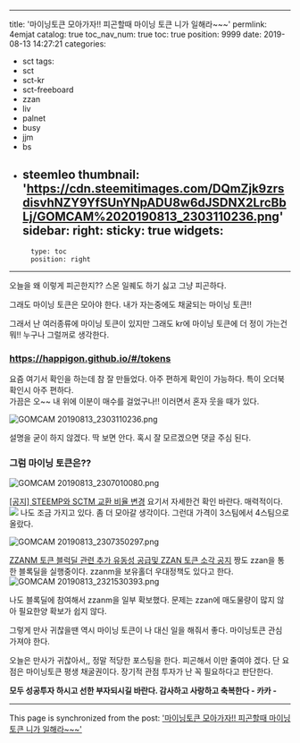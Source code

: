 
---
title: '마이닝토큰  모아가자!!  피곤할때 마이닝 토큰 니가 일해라~~~'
permlink: 4emjat
catalog: true
toc_nav_num: true
toc: true
position: 9999
date: 2019-08-13 14:27:21
categories:
- sct
tags:
- sct
- sct-kr
- sct-freeboard
- zzan
- liv
- palnet
- busy
- jjm
- bs
- steemleo
thumbnail: 'https://cdn.steemitimages.com/DQmZjk9zrsdisvhNZY9YfSUnYNpADU8w6dJSDNX2LrcBbLj/GOMCAM%2020190813_2303110236.png'
sidebar:
    right:
        sticky: true
widgets:
    -
        type: toc
        position: right
---


오늘을 왜 이렇게 피곤한지??
스몬 일퀘도 하기 싫고 그냥 피곤하다.

그래도 마이닝 토큰은 모아야 한다.
내가 자는중에도 채굴되는 마이닝 토큰!!

그래서 난 여러종류에 마이닝 토큰이 있지만 
그래도 kr에  마이닝 토큰에 더 정이 가는건 뭐!! 누구나 그럴꺼로 생각한다.

### https://happigon.github.io/#/tokens
요즘 여기서 확인을 하는데 참 잘 만들었다. 
아주 편하게 확인이 가능하다. 
특이 오더북확인시 아주 편하다.  
가끔은 오~~ 내 위에 이분이 매수를 걸었구나!! 
이러면서 혼자 웃을 때가 있다.

![GOMCAM 20190813_2303110236.png](https://cdn.steemitimages.com/DQmZjk9zrsdisvhNZY9YfSUnYNpADU8w6dJSDNX2LrcBbLj/GOMCAM%2020190813_2303110236.png)

설명을 굳이 하지 않겠다.  딱 보면 안다. 
혹시 잘 모르겠으면 댓글 주심 된다. 

### 그럼 마이닝 토큰은??
![GOMCAM 20190813_2307010080.png](https://cdn.steemitimages.com/DQmdbnNEucnA5boDGSVFXKfSpmkeWjUgw8iMNTtnKZA6rQV/GOMCAM%2020190813_2307010080.png)

[[공지] STEEMP와 SCTM 교환 비율 변경](https://www.steemcoinpan.com/sct/@sct/steemp-sctm)
요기서 자세한건 확인 바란다.  매력적이다. 
![](https://cdn.steemitimages.com/DQmeERTAvKwMGjgs51gdispgNeGitgocGmXTvwRjLmQkASi/image.png)
나도 조금 가지고 있다. 좀 더 모아갈 생각이다.  그런대 가격이 3스팀에서 4스팀으로 올랐다.


![GOMCAM 20190813_2307350297.png](https://cdn.steemitimages.com/DQmVpY9xq4sg7rp8NYafVVfPQEdY53g3Cw7CdCdjDbyAZD4/GOMCAM%2020190813_2307350297.png)

[ZZANM 토큰 블럭딜 관련 추가 유동성 공급및 ZZAN 토큰 소각 공지](https://www.steemzzang.com/zzan/@zzan.admin/zzanm-zzan)
짱도 zzan을 통한 블록딜을 실행중이다. zzanm을 보유홀더 우대정책도 있다고 한다.
![GOMCAM 20190813_2321530393.png](https://cdn.steemitimages.com/DQmeBCKVfC78nC9r5nRF2iAXmA1F9DwXZBhixxxeu66mYzP/GOMCAM%2020190813_2321530393.png)

나도 블록딜에 참여해서 zzanm을 일부 확보했다. 
문제는 zzan에 매도물량이 많지 않아 필요한양 확보가 쉽지 않다.

그렇게 만사 귀찮을땐 역시 마이닝 토큰이 나 대신 일을 해줘서 좋다.
마이닝토큰 관심 가져야 한다.

오늘은 만사가 귀찮아서,, 정말 적당한 포스팅을 한다.
피곤해서 이만 줄여야 겠다. 
단 요점은 마이닝토큰 평생 채굴권이다. 
장기적 관점 투자가 난 꼭 필요하다고 판단한다.

**모두 성공투자 하시고 선한 부자되시길 바란다.
감사하고 사랑하고 축복한다 - 카카 -**

- - -

This page is synchronized from the post: ['마이닝토큰  모아가자!!  피곤할때 마이닝 토큰 니가 일해라~~~'](https://steemit.com/@kibumh/4emjat)
